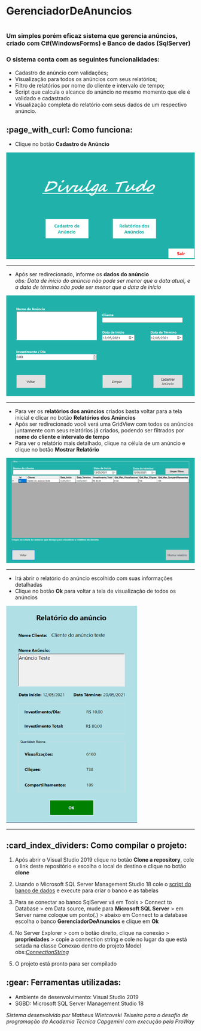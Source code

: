 <h1> GerenciadorDeAnuncios <h1>

<h3> Um simples porém eficaz sistema que gerencia anúncios, criado com C#(WindowsForms) e Banco de dados (SqlServer)</h3>

<h3> O sistema conta com as seguintes funcionalidades: </h3>

- Cadastro de anúncio com validações;
- Visualização para todos os anúncios com seus relatórios;
- Filtro de relatórios por nome do cliente e intervalo de tempo;
- Script que calcula o alcance do anúncio no mesmo momento que ele é validado e cadastrado
- Visualização completa do relatório com seus dados de um respectivo anúncio.


<h2>:page_with_curl: Como funciona:</h2> 

- Clique no botão <b>Cadastro de Anúncio</b>

<img src="https://github.com/Meiteusz/GerenciadorDeAnuncios/blob/main/TelaInicial.gif" width="600"><hr>

- Após ser redirecionado, informe os <b>dados do anúncio</b><br>
*obs: Data de início do anúncio não pode ser menor que a data atual, e a data de término não pode ser menor que a data de início*

<img src="https://github.com/Meiteusz/GerenciadorDeAnuncios/blob/main/TelaDeCadastro.gif" width="600"><hr>

- Para ver os <b>relatórios dos anúncios</b> criados basta voltar para a tela inicial e clicar no botão <b>Relatórios dos Anúncios</b> 
- Após ser redirecionado você verá uma GridView com todos os anúncios juntamente com seus relatórios já criados, podendo ser filtrados por <b>nome do cliente e intervalo de tempo</b>
- Para ver o relatório mais detalhado, clique na célula de um anúncio e clique no botão <b>Mostrar Relatório</b>

<img src="https://github.com/Meiteusz/GerenciadorDeAnuncios/blob/main/TelaDeRelatoriosDosAnuncios.gif" width="800"><hr>

- Irá abrir o relatório do anúncio escolhido com suas informações detalhadas
- Clique no botão <b>Ok</b> para voltar a tela de visualização de todos os anúncios 

<img src="https://github.com/Meiteusz/GerenciadorDeAnuncios/blob/main/VisualizacaoDoRelatorio.png" width="350"><hr>

<h2>:card_index_dividers: Como compilar o projeto:</h2>

1.  Após abrir o Visual Studio 2019 clique no botão <b>Clone a repository</b>, cole o link deste repositório e escolha o local de destino e clique no botão <b>clone</b>

2.  Usando o Microsoft SQL Server Management Studio 18 cole o [script do banco de dados](https://github.com/Meiteusz/GerenciadorDeAnuncios/blob/main/Banco_SQL.sql) e execute para criar o banco e as tabelas

3.  Para se conectar ao banco SqlServer vá em Tools > Connect to Database > em Data source, mude para <b>Microsoft SQL Server</b> > em Server name coloque um ponto(.) > abaixo em Connect to a database escolha o banco <b>GerenciadorDeAnuncios</b> e clique em <b>Ok</b>
 
4.  No Server Explorer > com o botão direito, clique na conexão > <b>propriedades</b> > copie a connection string e cole no lugar da que está setada na classe Conexao dentro do projeto Model obs:*[ConnectionString](https://github.com/Meiteusz/GerenciadorDeAnuncios/blob/main/ConnectionString.png)*

5. O projeto está pronto para ser compilado

<h2>:gear: Ferramentas utilizadas:</h2>

- Ambiente de desenvolvimento: Visual Studio 2019
- SGBD: Microsoft SQL Server Management Studio 18

*Sistema desenvolvido por Matheus Wietcovski Teixeira para o desafio de programação da Academia Técnica Capgemini com execução pela ProWay*
